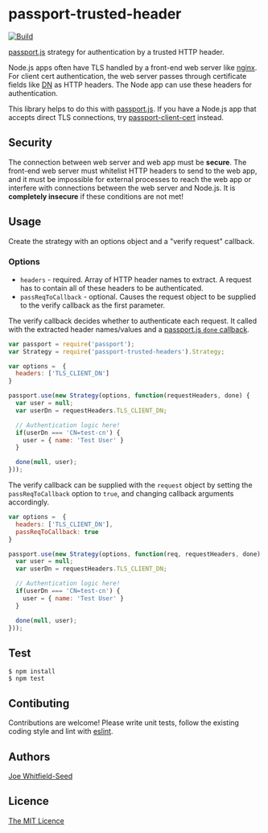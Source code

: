 # passport-trusted-header


[![Build](https://travis-ci.org/ripjar/passport-trusted-header.svg?branch=master)](https://travis-ci.org/ripjar/passport-trusted-header)

[passport.js](http://passportjs.org/) strategy for authentication by a trusted HTTP header.

Node.js apps often have TLS handled by a front-end web server like [nginx](http://wiki.nginx.org/Main). For client cert authentication, the web server passes through certificate fields like [DN](http://httpd.apache.org/docs/2.2/ssl/ssl_intro.html#certificates) as HTTP headers. The Node app can use these headers for authentication.

This library helps to do this with [passport.js](http://passportjs.org/). If you have a Node.js app that accepts direct TLS connections, try [passport-client-cert](https://github.com/ripjar/passport-client-cert) instead.

## Security
The connection between web server and web app must be __secure__. The front-end web server must whitelist HTTP headers to send to the web app, and it must be impossible for external processes to reach the web app or interfere with connections between the web server and Node.js. It is __completely insecure__ if these conditions are not met!

## Usage
Create the strategy with an options object and a "verify request" callback.

### Options

* `headers` - required. Array of HTTP header names to extract. A request has to contain all of these headers to be authenticated.
* `passReqToCallback` - optional. Causes the request object to be supplied to the verify callback as the first parameter.

The verify callback decides whether to authenticate each request. It called with the extracted header names/values and a [passport.js `done` callback](http://passportjs.org/guide/configure/).


````javascript
var passport = require('passport');
var Strategy = require('passport-trusted-headers').Strategy;

var options =  {
  headers: ['TLS_CLIENT_DN']
}

passport.use(new Strategy(options, function(requestHeaders, done) {
  var user = null;
  var userDn = requestHeaders.TLS_CLIENT_DN;

  // Authentication logic here!
  if(userDn === 'CN=test-cn') {
    user = { name: 'Test User' }
  }

  done(null, user);
}));
````

The verify callback can be supplied with the `request` object by setting the `passReqToCallback` option to `true`, and changing callback arguments accordingly.

````javascript
var options =  {
  headers: ['TLS_CLIENT_DN'],
  passReqToCallback: true
}

passport.use(new Strategy(options, function(req, requestHeaders, done) {
  var user = null;
  var userDn = requestHeaders.TLS_CLIENT_DN;

  // Authentication logic here!
  if(userDn === 'CN=test-cn') {
    user = { name: 'Test User' }
  }

  done(null, user);
}));
````

## Test

    $ npm install
    $ npm test

## Contibuting
Contributions are welcome! Please write unit tests, follow the existing coding style and lint with [eslint](http://eslint.org/).

## Authors

[Joe Whitfield-Seed](http://github.com/jwhitfieldseed)

## Licence

[The MIT Licence](http://opensource.org/licenses/MIT)
